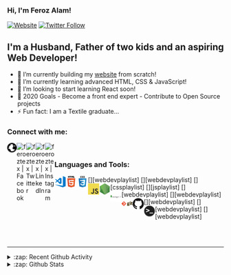 ### Hi, I'm Feroz Alam!

[![Website](https://img.shields.io/website?label=feroztex.com&style=for-the-badge&url=https%3A%2F%2Fferoztex.com)](https://feroztex.com)
[![Twitter Follow](https://img.shields.io/twitter/follow/feroztex?color=1DA1F2&logo=twitter&style=for-the-badge)](https://twitter.com/intent/follow?original_referer=https%3A%2F%2Fgithub.com%2Fferoztex&screen_name=feroztex)

## I'm a Husband, Father of two kids and an aspiring Web Developer!

- 🔭 I’m currently building my [website] from scratch!
- 🌱 I’m currently learning advanced HTML, CSS & JavaScript!
- 👯 I’m looking to start learning React soon!
- 🥅 2020 Goals - Become a front end expert - Contribute to Open Source projects
- ⚡ Fun fact: I am a Textile graduate...

### Connect with me:

[<img align="left" alt="feroztex.com" width="22px" src="https://raw.githubusercontent.com/iconic/open-iconic/master/svg/globe.svg" />][website]
[<img align="left" alt="feroztex | Facebook" width="22px" src="https://cdn.jsdelivr.net/npm/simple-icons@v3/icons/facebook.svg" />][facebook]
[<img align="left" alt="feroztex | Twitter" width="22px" src="https://cdn.jsdelivr.net/npm/simple-icons@v3/icons/twitter.svg" />][twitter]
[<img align="left" alt="feroztex | LinkedIn" width="22px" src="https://cdn.jsdelivr.net/npm/simple-icons@v3/icons/linkedin.svg" />][linkedin]
[<img align="left" alt="feroztex | Instagram" width="22px" src="https://cdn.jsdelivr.net/npm/simple-icons@v3/icons/instagram.svg" />][instagram]

<br />

### Languages and Tools:

[<img align="left" alt="Visual Studio Code" width="26px" src="https://raw.githubusercontent.com/github/explore/80688e429a7d4ef2fca1e82350fe8e3517d3494d/topics/visual-studio-code/visual-studio-code.png" />][webdevplaylist]
[<img align="left" alt="HTML5" width="26px" src="https://raw.githubusercontent.com/github/explore/80688e429a7d4ef2fca1e82350fe8e3517d3494d/topics/html/html.png" />][webdevplaylist]
[<img align="left" alt="CSS3" width="26px" src="https://raw.githubusercontent.com/github/explore/80688e429a7d4ef2fca1e82350fe8e3517d3494d/topics/css/css.png" />][cssplaylist]
[<img align="left" alt="JavaScript" width="26px" src="https://raw.githubusercontent.com/github/explore/80688e429a7d4ef2fca1e82350fe8e3517d3494d/topics/javascript/javascript.png" />][jsplaylist]
[<img align="left" alt="Node.js" width="26px" src="https://raw.githubusercontent.com/github/explore/80688e429a7d4ef2fca1e82350fe8e3517d3494d/topics/nodejs/nodejs.png" />][webdevplaylist]
[<img align="left" alt="MongoDB" width="26px" src="https://raw.githubusercontent.com/github/explore/80688e429a7d4ef2fca1e82350fe8e3517d3494d/topics/mongodb/mongodb.png" />][webdevplaylist]
[<img align="left" alt="Git" width="26px" src="https://raw.githubusercontent.com/github/explore/80688e429a7d4ef2fca1e82350fe8e3517d3494d/topics/git/git.png" />][webdevplaylist]
[<img align="left" alt="GitHub" width="26px" src="https://raw.githubusercontent.com/github/explore/78df643247d429f6cc873026c0622819ad797942/topics/github/github.png" />][webdevplaylist]
[<img align="left" alt="Terminal" width="26px" src="https://raw.githubusercontent.com/github/explore/80688e429a7d4ef2fca1e82350fe8e3517d3494d/topics/terminal/terminal.png" />][webdevplaylist]

<br />
<br />

---

<details>
  <summary>:zap: Recent Github Activity</summary>
  
<!--START_SECTION:activity-->
1. 🗣 Commented on [#249](https://github.com//abhisheknaiidu/awesome-github-profile-readme/issues/249) in [abhisheknaiidu/awesome-github-profile-readme](https://github.com//abhisheknaiidu/awesome-github-profile-readme)
2. 🗣 Commented on [#249](https://github.com//abhisheknaiidu/awesome-github-profile-readme/issues/249) in [abhisheknaiidu/awesome-github-profile-readme](https://github.com//abhisheknaiidu/awesome-github-profile-readme)
3. 💪 Opened PR [#249](https://github.com//abhisheknaiidu/awesome-github-profile-readme/pull/249) in [abhisheknaiidu/awesome-github-profile-readme](https://github.com//abhisheknaiidu/awesome-github-profile-readme)
4. ❗️ Closed issue [#9](https://github.com//jamesgeorge007/github-activity-readme/issues/9) in [jamesgeorge007/github-activity-readme](https://github.com//jamesgeorge007/github-activity-readme)
5. 🗣 Commented on [#9](https://github.com//jamesgeorge007/github-activity-readme/issues/9) in [jamesgeorge007/github-activity-readme](https://github.com//jamesgeorge007/github-activity-readme)
<!--END_SECTION:activity-->

</details>

<details>
  <summary>:zap: Github Stats</summary>

  <img align="left" alt="feroztex's Github Stats" src="https://github-readme-stats.feroztex.vercel.app/api?username=feroztex&count_private=true&show_icons=true&hide_border=true" />

</details>

[website]: https://feroztex.com
[twitter]: https://twitter.com/Feroztex
[instagram]: https://instagram.com/feroztex83
[linkedin]: https://www.linkedin.com/in/feroztex/
[facebook]: https://www.facebook.com/feroztex
